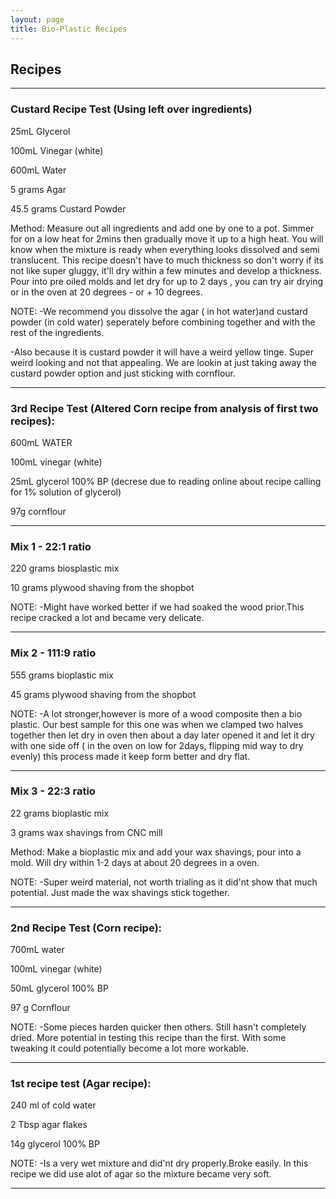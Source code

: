 ```yaml
---
layout: page
title: Bio-Plastic Recipes
---
```

## Recipes

***

### Custard Recipe Test (Using left over ingredients)

25mL Glycerol

100mL Vinegar (white)

600mL Water

5 grams Agar

45.5 grams Custard Powder

Method: Measure out all ingredients and add one by one to a pot. Simmer for on a low heat for 2mins then gradually move it up to a high heat. You will know when the mixture is ready when everything looks dissolved and semi translucent. This recipe doesn't have to much thickness so don't worry if its not like super gluggy, it'll dry within a few minutes and develop a thickness. Pour into pre oiled molds and let dry for up to 2 days , you can try air drying or in the oven at 20 degrees - or + 10 degrees.

NOTE: 
-We recommend you dissolve the agar ( in hot water)and custard powder (in cold water) seperately before combining together and with the rest of the ingredients.

-Also because it is custard powder it will have a weird yellow tinge. Super weird looking and not that appealing. We are lookin at just taking away the custard powder option and just sticking with cornflour.

***

### 3rd Recipe Test (Altered Corn recipe from analysis of first two recipes):

600mL WATER

100mL vinegar (white)

25mL glycerol 100% BP (decrese due to reading online about recipe calling for 1% solution of glycerol)

97g cornflour

***



### Mix 1 - 22:1 ratio

220 grams biosplastic mix

10 grams plywood shaving from the shopbot

NOTE:
-Might have worked better if we had soaked the wood prior.This recipe cracked a lot and became very delicate.

***

### Mix 2 - 111:9 ratio

555 grams bioplastic mix

45 grams plywood shaving from the shopbot

NOTE:
-A lot stronger,however is more of a wood composite then a bio plastic. Our best sample for this one was when we clamped two halves together then let dry in oven then about a day later opened it and let it dry with one side off ( in the oven on low for 2days, flipping mid way to dry evenly) this process made it keep form better and dry flat.

***

### Mix 3 - 22:3 ratio

22 grams bioplastic mix

3 grams wax shavings from CNC mill

Method: Make a bioplastic mix and add your wax shavings, pour into a mold. Will dry within 1-2 days at about 20 degrees in a oven.

NOTE:
-Super weird material, not worth trialing as it did'nt show that much potential. Just made the wax shavings stick together.

***

### 2nd Recipe Test (Corn recipe):

700mL water

100mL vinegar (white)

50mL glycerol 100% BP

97 g Cornflour

NOTE: 
-Some pieces harden quicker then others. Still hasn't completely dried. More potential in testing this recipe than the first. With some tweaking it could potentially become a lot more workable.

***

### 1st recipe test (Agar recipe):

240 ml of cold water

2 Tbsp agar flakes

14g glycerol 100% BP

NOTE: 
-Is a very wet mixture and did'nt dry properly.Broke easily. In this recipe we did use alot of agar so the mixture became very soft.

***

